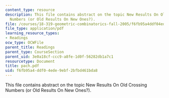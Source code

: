 ```yaml
---
content_type: resource
description: This file contains abstract on the topic New Results On Old Crossing
  Numbers (or Old Results On New Ones?).
file: /courses/18-319-geometric-combinatorics-fall-2005/f6fb95a4ddf04ede9ebf2bfbd461bda8_pach.pdf
file_type: application/pdf
learning_resource_types:
- Readings
ocw_type: OCWFile
parent_title: Readings
parent_type: CourseSection
parent_uid: 3e0a18cf-ccc9-a8fe-1d0f-56282db1a7c1
resourcetype: Document
title: pach.pdf
uid: f6fb95a4-ddf0-4ede-9ebf-2bfbd461bda8
---
```

This file contains abstract on the topic New Results On Old Crossing Numbers (or Old Results On New Ones?).


